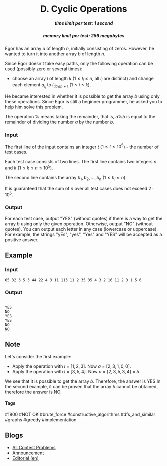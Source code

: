 <h1 style='text-align: center;'> D. Cyclic Operations</h1>

<h5 style='text-align: center;'>time limit per test: 1 second</h5>
<h5 style='text-align: center;'>memory limit per test: 256 megabytes</h5>

Egor has an array $a$ of length $n$, initially consisting of zeros. However, he wanted to turn it into another array $b$ of length $n$.

Since Egor doesn't take easy paths, only the following operation can be used (possibly zero or several times):

* choose an array $l$ of length $k$ ($1 \leq l_i \leq n$, all $l_i$ are distinct) and change each element $a_{l_i}$ to $l_{(i\%k)+1}$ ($1 \leq i \leq k$).

He became interested in whether it is possible to get the array $b$ using only these operations. Since Egor is still a beginner programmer, he asked you to help him solve this problem.

The operation $\%$ means taking the remainder, that is, $a\%b$ is equal to the remainder of dividing the number $a$ by the number $b$.

### Input

The first line of the input contains an integer $t$ ($1 \leq t \leq 10^5$) - the number of test cases.

Each test case consists of two lines. The first line contains two integers $n$ and $k$ ($1 \leq k \leq n \leq 10^5$).

The second line contains the array $b_1, b_2, \ldots, b_n$ ($1 \leq b_i \leq n$).

It is guaranteed that the sum of $n$ over all test cases does not exceed $2 \cdot 10^5$.

### Output

For each test case, output "YES" (without quotes) if there is a way to get the array $b$ using only the given operation. Otherwise, output "NO" (without quotes). You can output each letter in any case (lowercase or uppercase). For example, the strings "yEs", "yes", "Yes" and "YES" will be accepted as a positive answer.

## Example

### Input


```text
65 32 3 5 3 44 22 4 3 11 113 11 2 35 35 4 3 2 16 11 2 3 1 5 6
```
### Output

```text

YES
NO
YES
YES
NO
NO

```
## Note

Let's consider the first example: 

* Apply the operation with $l$ = $[1,2,3]$. Now $a$ = $[2,3,1,0,0]$.
* Apply the operation with $l$ = $[3,5,4]$. Now $a$ = $[2,3,5,3,4]$ = $b$.

 We see that it is possible to get the array $b$. Therefore, the answer is YES.In the second example, it can be proven that the array $b$ cannot be obtained, therefore the answer is NO.



#### Tags 

#1800 #NOT OK #brute_force #constructive_algorithms #dfs_and_similar #graphs #greedy #implementation 

## Blogs
- [All Contest Problems](../Codeforces_Round_897_(Div._2).md)
- [Announcement](../blogs/Announcement.md)
- [Editorial (en)](../blogs/Editorial_(en).md)
